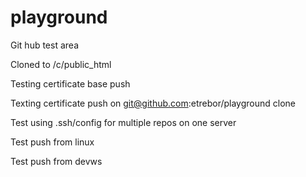 playground
==========

Git hub test area

Cloned to /c/public_html

Testing certificate base push

Texting certificate push on git@github.com:etrebor/playground clone

Test using .ssh/config for multiple repos on one server

Test push from linux

Test push from devws



